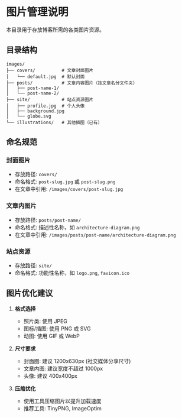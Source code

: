 # 图片管理说明

本目录用于存放博客所需的各类图片资源。

## 目录结构

```
images/
├── covers/          # 文章封面图片
│   └── default.jpg  # 默认封面
├── posts/           # 文章内容图片（按文章名分文件夹）
│   ├── post-name-1/
│   └── post-name-2/
├── site/            # 站点资源图片
│   ├── profile.jpg  # 个人头像
│   ├── background.jpg
│   └── globe.svg
└── illustrations/   # 其他插图（已有）
```

## 命名规范

### 封面图片
- 存放路径: `covers/`
- 命名格式: `post-slug.jpg` 或 `post-slug.png`
- 在文章中引用: `/images/covers/post-slug.jpg`

### 文章内图片
- 存放路径: `posts/post-name/`
- 命名格式: 描述性名称，如 `architecture-diagram.png`
- 在文章中引用: `/images/posts/post-name/architecture-diagram.png`

### 站点资源
- 存放路径: `site/`
- 命名格式: 功能性名称，如 `logo.png`, `favicon.ico`

## 图片优化建议

1. **格式选择**
   - 照片类: 使用 JPEG
   - 图标/插图: 使用 PNG 或 SVG
   - 动图: 使用 GIF 或 WebP

2. **尺寸要求**
   - 封面图: 建议 1200x630px (社交媒体分享尺寸)
   - 文章内图: 建议宽度不超过 1000px
   - 头像: 建议 400x400px

3. **压缩优化**
   - 使用工具压缩图片以提升加载速度
   - 推荐工具: TinyPNG, ImageOptim

